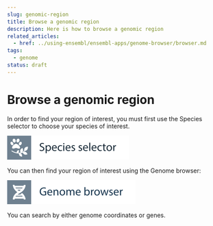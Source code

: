 ```yaml
---
slug: genomic-region
title: Browse a genomic region
description: Here is how to browse a genomic region
related_articles:
  - href: ../using-ensembl/ensembl-apps/genome-browser/browser.md
tags:
  - genome
status: draft
---
```


# Browse a genomic region

In order to find your region of interest, you must first use the Species selector to choose your species of interest.

![](../../img/id-species-selector.svg)

You can then find your region of interest using the Genome browser:

![](../../img/id-genome-browser.svg)

You can search by either genome coordinates or genes.
